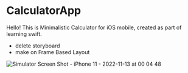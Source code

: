 # CalculatorApp
Hello! This is Minimalistic Calculator for iOS mobile, created as part of learning swift. 
- delete storyboard
- make on Frame Based Layout

![Simulator Screen Shot - iPhone 11 - 2022-11-13 at 00 04 48](https://user-images.githubusercontent.com/103596015/201491191-cf71394c-6f3c-438b-a20c-7dd8d41fdd57.png)

